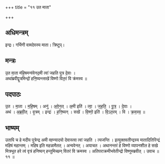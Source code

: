 +++
title = "११ उत माता"

+++
## अधिमन्त्रम्
इन्द्रः। गर्भिणी वामदेवस्य माता। त्रिष्टुप्।

## मन्त्रः
उ॒त मा॒ता म॑हि॒षमन्व॑वेनद॒मी त्वा॑ जहति पुत्र दे॒वाः ।  
अथा॑ब्रवीद्वृ॒त्रमिन्द्रो॑ हनि॒ष्यन्त्सखे॑ विष्णो वित॒रं वि क्र॑मस्व ॥

## पदपाठः
उ॒त । मा॒ता । म॒हि॒षम् । अनु॑ । अ॒वे॒न॒त् । अ॒मी इति॑ । त्वा॒ । ज॒ह॒ति॒ । पु॒त्र॒ । दे॒वाः ।  
अथ॑ । अ॒ब्र॒वी॒त् । वृ॒त्रम् । इन्द्रः॑ । ह॒नि॒ष्यन् । सखे॑ । वि॒ष्णो॒ इति॑ । वि॒ऽत॒रम् । वि । क्र॒म॒स्व॒ ॥

## भाष्यम्
उतापि च हे मदीय पुत्रेन्द्र अमी वह्न्यादयो देवास्त्वा त्वां जहति । त्यजन्ति । इत्युक्तवतीन्द्रस्य मातादितिरिन्द्रं महिषं महान्तम् । महिष इति महन्नामैतत् । अन्ववेनत् । अयाचत । अथानन्तरं हे विष्णो व्यापनशील हे सखे मित्रभूत हरे त्वं वृत्रं हनिष्यन् हन्तुमिच्छन् वितरं वि क्रमस्व । अतिपराक्रमीभवेतीन्द्रो विष्णुमब्रवीत् । उवाच ॥ ११ ॥